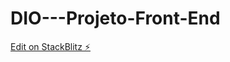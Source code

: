 # DIO---Projeto-Front-End

[Edit on StackBlitz ⚡️](https://stackblitz.com/edit/stackblitz-starters-ry8juc)